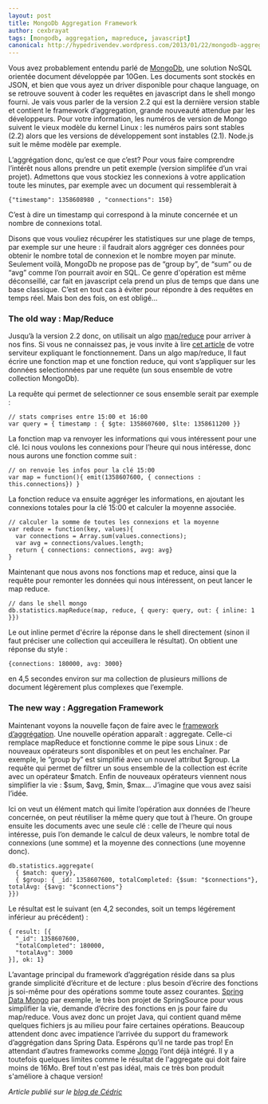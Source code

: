 ```yaml
---
layout: post
title: MongoDb Aggregation Framework
author: cexbrayat
tags: [mongodb, aggregation, mapreduce, javascript]
canonical: http://hypedrivendev.wordpress.com/2013/01/22/mongodb-aggregation-framework
---
```

Vous avez probablement entendu parlé de [MongoDb](http://mongodb.org), une solution NoSQL orientée document développée par 10Gen. Les documents sont stockés en JSON, et bien que vous ayez un driver disponible pour chaque language, on se retrouve souvent à coder les requêtes en javascript dans le shell mongo fourni. Je vais vous parler de la version 2.2 qui est la dernière version stable et contient le framework d’aggregation, grande nouveauté attendue par les développeurs. Pour votre information, les numéros de version de Mongo suivent le vieux modèle du kernel Linux : les numéros pairs sont stables (2.2) alors que les versions de développement sont instables (2.1). Node.js suit le même modèle par exemple.

L’aggrégation donc, qu’est ce que c’est? Pour vous faire comprendre l’intérêt nous allons prendre un petit exemple (version simplifée d’un vrai projet). Admettons que vous stockiez les connexions à votre application toute les minutes, par exemple avec un document qui ressemblerait à

    {"timestamp": 1358608980 , "connections": 150}

C’est à dire un timestamp qui correspond à la minute concernée et un nombre de connexions total.

Disons que vous vouliez récupérer les statistiques sur une plage de temps, par exemple sur une heure : il faudrait alors aggréger ces données pour obtenir le nombre total de connexion et le nombre moyen par minute. Seulement voilà, MongoDb ne propose pas de “group by”, de “sum” ou de “avg” comme l’on pourrait avoir en SQL. Ce genre d'opération est même déconseillé, car fait en javascript cela prend un plus de temps que dans une base classique. C’est en tout cas à éviter pour répondre à des requêtes en temps réel. Mais bon des fois, on est obligé...

### The old way : Map/Reduce
Jusqu’à la version 2.2 donc, on utilisait un algo [map/reduce](http://docs.mongodb.org/manual/applications/map-reduce/) pour arriver à nos fins. Si vous ne connaissez pas, je vous invite à lire [cet article](http://hypedrivendev.wordpress.com/2011/09/26/hadoop-part-1/) de votre serviteur expliquant le fonctionnement. Dans un algo map/reduce, Il faut écrire une fonction map et une fonction reduce, qui vont s’appliquer sur les données selectionnées par une requête (un sous ensemble de votre collection MongoDb).

La requête qui permet de selectionner ce sous ensemble serait par exemple :

    // stats comprises entre 15:00 et 16:00
    var query = { timestamp : { $gte: 1358607600, $lte: 1358611200 }}

La fonction map va renvoyer les informations qui vous intéressent pour une clé. Ici nous voulons les connexions pour l’heure qui nous intéresse, donc nous aurons une fonction comme suit :

    // on renvoie les infos pour la clé 15:00
    var map = function(){ emit(1358607600, { connections : this.connections}) }

La fonction reduce va ensuite aggréger les informations, en ajoutant les connexions totales pour la clé 15:00 et calculer la moyenne associée.

	// calculer la somme de toutes les connexions et la moyenne
    var reduce = function(key, values){
      var connections = Array.sum(values.connections);
      var avg = connections/values.length;
      return { connections: connections, avg: avg}
    }

Maintenant que nous avons nos fonctions map et reduce, ainsi que la requête pour remonter les données qui nous intéressent, on peut lancer le map reduce.

    // dans le shell mongo
    db.statistics.mapReduce(map, reduce, { query: query, out: { inline: 1 }})

Le out inline permet d'écrire la réponse dans le shell directement (sinon il faut préciser une collection qui acceuillera le résultat). On obtient une réponse du style :

    {connections: 180000, avg: 3000}

en 4,5 secondes environ sur ma collection de plusieurs millions de document légèrement plus complexes que l’exemple.

### The new way : Aggregation Framework
Maintenant voyons la nouvelle façon de faire avec le [framework d’aggrégation](http://docs.mongodb.org/manual/applications/aggregation/). Une nouvelle opération apparaît : aggregate. Celle-ci remplace mapReduce et fonctionne comme le pipe sous Linux : de nouveaux opérateurs sont disponibles et on peut les enchaîner. Par exemple, le “group by” est simplifié avec un nouvel attribut $group. La requête qui permet de filtrer un sous ensemble de la collection est écrite avec un opérateur $match. Enfin de nouveaux opérateurs viennent nous simplifier la vie : $sum, $avg, $min, $max... J’imagine que vous avez saisi l’idée.

Ici on veut un élément match qui limite l’opération aux données de l’heure concernée, on peut réutiliser la même query que tout à l’heure. On groupe ensuite les documents avec une seule clé : celle de l’heure qui nous intéresse, puis l’on demande le calcul de deux valeurs, le nombre total de connexions (une somme) et la moyenne des connections (une moyenne donc).

    db.statistics.aggregate(
      { $match: query},
      { $group: { _id: 1358607600, totalCompleted: {$sum: "$connections"}, totalAvg: {$avg: "$connections"}
    }})

Le résultat est le suivant (en 4,2 secondes, soit un temps légérement inférieur au précédent) :

    { result: [{
      "_id": 1358607600,
      "totalCompleted": 180000,
      "totalAvg": 3000
    }], ok: 1}

L’avantage principal du framework d’aggrégation réside dans sa plus grande simplicité d’écriture et de lecture : plus besoin d’écrire des fonctions js soi-même pour des opérations somme toute assez courantes. [Spring Data Mongo](http://www.springsource.org/spring-data/mongodb) par exemple, le très bon projet de SpringSource pour vous simplifier la vie, demande d’écrire des fonctions en js pour faire du map/reduce. Vous avez donc un projet Java, qui contient quand même quelques fichiers js au milieu pour faire certaines opérations. Beaucoup attendent donc avec impatience l’arrivée du support du framework d’aggrégation dans Spring Data. Espérons qu’il ne tarde pas trop! En attendant d’autres frameworks comme [Jongo](http://jongo.org) l’ont déjà intégré. Il y a toutefois quelques limites comme le résultat de l'aggregate qui doit faire moins de 16Mo. Bref tout n'est pas idéal, mais ce très bon produit s'améliore à chaque version!

_Article publié sur le [blog de Cédric](http://hypedrivendev.wordpress.com/2013/01/22/mongodb-aggregation-framework "Article original sur le blog de Cédric Exbrayat")_
